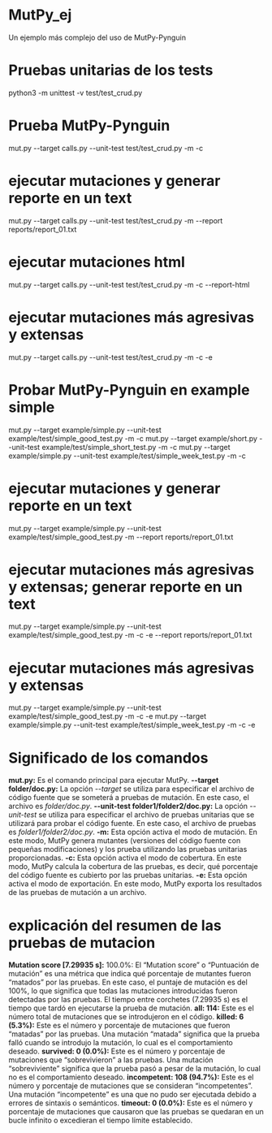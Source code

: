 # MutPy_ej
Un ejemplo más complejo del uso de MutPy-Pynguin

# Pruebas unitarias de los tests 
python3 -m unittest -v test/test_crud.py

# Prueba MutPy-Pynguin
mut.py --target calls.py --unit-test test/test_crud.py -m -c

# ejecutar mutaciones y generar reporte en un text
mut.py --target calls.py --unit-test test/test_crud.py -m --report reports/report_01.txt

# ejecutar mutaciones html
mut.py --target calls.py --unit-test test/test_crud.py -m -c --report-html

# ejecutar mutaciones más agresivas y extensas
mut.py --target calls.py --unit-test test/test_crud.py -m -c -e

# Probar MutPy-Pynguin en example simple
mut.py --target example/simple.py --unit-test example/test/simple_good_test.py -m -c
mut.py --target example/short.py --unit-test example/test/simple_short_test.py -m -c
mut.py --target example/simple.py --unit-test example/test/simple_week_test.py -m -c
# ejecutar mutaciones y generar reporte en un text
mut.py --target example/simple.py --unit-test example/test/simple_good_test.py -m --report reports/report_01.txt
# ejecutar mutaciones más agresivas y extensas; generar reporte en un text
mut.py --target example/simple.py --unit-test example/test/simple_good_test.py -m -c -e --report reports/report_01.txt
# ejecutar mutaciones más agresivas y extensas
mut.py --target example/simple.py --unit-test example/test/simple_good_test.py -m -c -e
mut.py --target example/simple.py --unit-test example/test/simple_week_test.py -m -c -e

# Significado de los comandos
**mut.py:** Es el comando principal para ejecutar MutPy.
**--target folder/doc.py:** La opción *--target* se utiliza para especificar el archivo de código fuente que se someterá a pruebas de mutación. En este caso, el archivo es *folder/doc.py*.
**--unit-test folder1/folder2/doc.py:** La opción *--unit-test* se utiliza para especificar el archivo de pruebas unitarias que se utilizará para probar el código fuente. En este caso, el archivo de pruebas es *folder1/folder2/doc.py*.
**-m:** Esta opción activa el modo de mutación. En este modo, MutPy genera mutantes (versiones del código fuente con pequeñas modificaciones) y los prueba utilizando las pruebas unitarias proporcionadas.
**-c:** Esta opción activa el modo de cobertura. En este modo, MutPy calcula la cobertura de las pruebas, es decir, qué porcentaje del código fuente es cubierto por las pruebas unitarias.
**-e:** Esta opción activa el modo de exportación. En este modo, MutPy exporta los resultados de las pruebas de mutación a un archivo.

# explicación del resumen de las pruebas de mutacion
**Mutation score [7.29935 s]:** 100.0%: El “Mutation score” o “Puntuación de mutación” es una métrica que indica qué porcentaje de mutantes fueron “matados” por las pruebas. En este caso, el puntaje de mutación es del 100%, lo que significa que todas las mutaciones introducidas fueron detectadas por las pruebas. El tiempo entre corchetes (7.29935 s) es el tiempo que tardó en ejecutarse la prueba de mutación.
**all: 114:** Este es el número total de mutaciones que se introdujeron en el código.
**killed: 6 (5.3%):** Este es el número y porcentaje de mutaciones que fueron “matadas” por las pruebas. Una mutación “matada” significa que la prueba falló cuando se introdujo la mutación, lo cual es el comportamiento deseado.
**survived: 0 (0.0%):** Este es el número y porcentaje de mutaciones que “sobrevivieron” a las pruebas. Una mutación “sobreviviente” significa que la prueba pasó a pesar de la mutación, lo cual no es el comportamiento deseado.
**incompetent: 108 (94.7%):** Este es el número y porcentaje de mutaciones que se consideran “incompetentes”. Una mutación “incompetente” es una que no pudo ser ejecutada debido a errores de sintaxis o semánticos.
**timeout: 0 (0.0%):** Este es el número y porcentaje de mutaciones que causaron que las pruebas se quedaran en un bucle infinito o excedieran el tiempo límite establecido.
